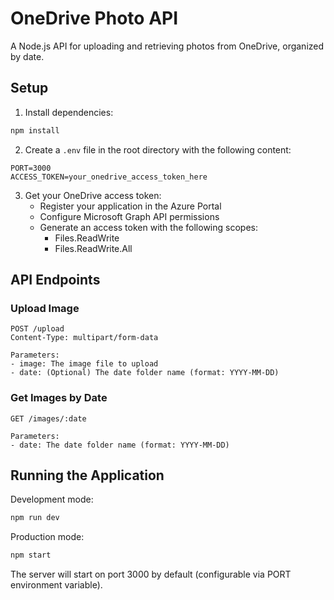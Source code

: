 # OneDrive Photo API

A Node.js API for uploading and retrieving photos from OneDrive, organized by date.

## Setup

1. Install dependencies:

```bash
npm install
```

2. Create a `.env` file in the root directory with the following content:

```
PORT=3000
ACCESS_TOKEN=your_onedrive_access_token_here
```

3. Get your OneDrive access token:
   - Register your application in the Azure Portal
   - Configure Microsoft Graph API permissions
   - Generate an access token with the following scopes:
     - Files.ReadWrite
     - Files.ReadWrite.All

## API Endpoints

### Upload Image

```
POST /upload
Content-Type: multipart/form-data

Parameters:
- image: The image file to upload
- date: (Optional) The date folder name (format: YYYY-MM-DD)
```

### Get Images by Date

```
GET /images/:date

Parameters:
- date: The date folder name (format: YYYY-MM-DD)
```

## Running the Application

Development mode:

```bash
npm run dev
```

Production mode:

```bash
npm start
```

The server will start on port 3000 by default (configurable via PORT environment variable).
